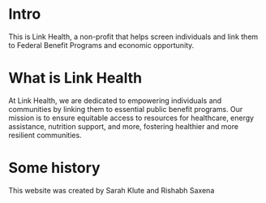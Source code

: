 # Intro

This is Link Health, a non-profit that helps screen individuals and link them to Federal Benefit Programs and economic opportunity.

# What is Link Health

At Link Health, we are dedicated to empowering individuals and communities by linking them to essential public benefit programs. Our mission is to ensure equitable access to resources for healthcare, energy assistance, nutrition support, and more, fostering healthier and more resilient communities.

# Some history

This website was created by Sarah Klute and Rishabh Saxena

